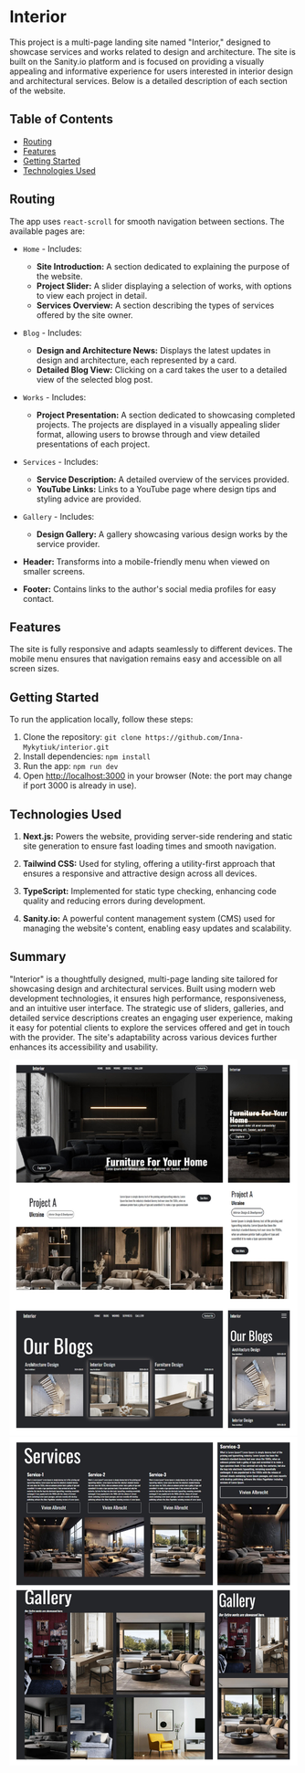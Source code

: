 # Interior

This project is a multi-page landing site named "Interior," designed to showcase services and works related to design and architecture. The site is built on the Sanity.io platform and is focused on providing a visually appealing and informative experience for users interested in interior design and architectural services. Below is a detailed description of each section of the website.

## Table of Contents

- [Routing](#routing)
- [Features](#features)
- [Getting Started](#getting-started)
- [Technologies Used](#technologies-used)

## Routing

The app uses `react-scroll` for smooth navigation between sections. The available pages are:

- `Home` - Includes:

  - **Site Introduction:** A section dedicated to explaining the purpose of the website.
  - **Project Slider:** A slider displaying a selection of works, with options to view each project in detail.
  - **Services Overview:** A section describing the types of services offered by the site owner.

- `Blog` - Includes:

  - **Design and Architecture News:** Displays the latest updates in design and architecture, each represented by a card.
  - **Detailed Blog View:** Clicking on a card takes the user to a detailed view of the selected blog post.

- `Works` - Includes:

  - **Project Presentation:** A section dedicated to showcasing completed projects. The projects are displayed in a visually appealing slider format, allowing users to browse through and view detailed presentations of each project.

- `Services` - Includes:

  - **Service Description:** A detailed overview of the services provided.
  - **YouTube Links:** Links to a YouTube page where design tips and styling advice are provided.

- `Gallery` - Includes:

  - **Design Gallery:** A gallery showcasing various design works by the service provider.

- **Header:** Transforms into a mobile-friendly menu when viewed on smaller screens.
- **Footer:** Contains links to the author's social media profiles for easy contact.

## Features

The site is fully responsive and adapts seamlessly to different devices. The mobile menu ensures that navigation remains easy and accessible on all screen sizes.

## Getting Started

To run the application locally, follow these steps:

1. Clone the repository: `git clone https://github.com/Inna-Mykytiuk/interior.git`
2. Install dependencies: `npm install`
3. Run the app: `npm run dev`
4. Open [http://localhost:3000](http://localhost:3000) in your browser (Note: the port may change if port 3000 is already in use).

## Technologies Used

1. **Next.js:**
   Powers the website, providing server-side rendering and static site generation to ensure fast loading times and smooth navigation.

2. **Tailwind CSS:**
   Used for styling, offering a utility-first approach that ensures a responsive and attractive design across all devices.

3. **TypeScript:**
   Implemented for static type checking, enhancing code quality and reducing errors during development.

4. **Sanity.io:**
   A powerful content management system (CMS) used for managing the website's content, enabling easy updates and scalability.

## Summary

"Interior" is a thoughtfully designed, multi-page landing site tailored for showcasing design and architectural services. Built using modern web development technologies, it ensures high performance, responsiveness, and an intuitive user interface. The strategic use of sliders, galleries, and detailed service descriptions creates an engaging user experience, making it easy for potential clients to explore the services offered and get in touch with the provider. The site's adaptability across various devices further enhances its accessibility and usability.

![preview](https://github.com/Inna-Mykytiuk/interior-agency/blob/main/public/presentation1.jpg)
![preview](https://github.com/Inna-Mykytiuk/interior-agency/blob/main/public/presentation2.jpg)
